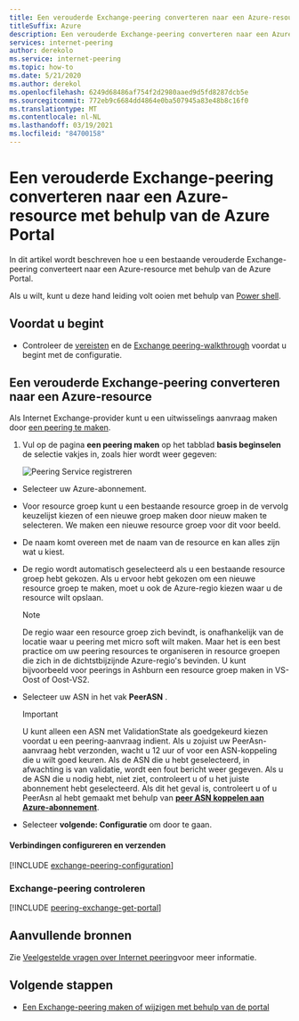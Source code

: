 ```yaml
---
title: Een verouderde Exchange-peering converteren naar een Azure-resource met behulp van de Azure Portal
titleSuffix: Azure
description: Een verouderde Exchange-peering converteren naar een Azure-resource met behulp van de Azure Portal
services: internet-peering
author: derekolo
ms.service: internet-peering
ms.topic: how-to
ms.date: 5/21/2020
ms.author: derekol
ms.openlocfilehash: 6249d68486af754f2d2980aaed9d5fd8287dcb5e
ms.sourcegitcommit: 772eb9c6684dd4864e0ba507945a83e48b8c16f0
ms.translationtype: MT
ms.contentlocale: nl-NL
ms.lasthandoff: 03/19/2021
ms.locfileid: "84700158"
---
```

# <a name="convert-a-legacy-exchange-peering-to-an-azure-resource-by-using-the-azure-portal"></a>Een verouderde Exchange-peering converteren naar een Azure-resource met behulp van de Azure Portal

In dit artikel wordt beschreven hoe u een bestaande verouderde Exchange-peering converteert naar een Azure-resource met behulp van de Azure Portal.

Als u wilt, kunt u deze hand leiding volt ooien met behulp van [Power shell](howto-legacy-exchange-powershell.md).

## <a name="before-you-begin"></a>Voordat u begint
* Controleer de [vereisten](prerequisites.md) en de [Exchange peering-walkthrough](walkthrough-exchange-all.md) voordat u begint met de configuratie.

## <a name="convert-a-legacy-exchange-peering-to-an-azure-resource"></a>Een verouderde Exchange-peering converteren naar een Azure-resource

Als Internet Exchange-provider kunt u een uitwisselings aanvraag maken door [een peering te maken]( https://go.microsoft.com/fwlink/?linkid=2129593).

1. Vul op de pagina **een peering maken** op het tabblad **basis beginselen** de selectie vakjes in, zoals hier wordt weer gegeven:

   ![Peering Service registreren](./media/setup-basics-tab.png)

* Selecteer uw Azure-abonnement.

* Voor resource groep kunt u een bestaande resource groep in de vervolg keuzelijst kiezen of een nieuwe groep maken door nieuw maken te selecteren. We maken een nieuwe resource groep voor dit voor beeld.

* De naam komt overeen met de naam van de resource en kan alles zijn wat u kiest.

* De regio wordt automatisch geselecteerd als u een bestaande resource groep hebt gekozen. Als u ervoor hebt gekozen om een nieuwe resource groep te maken, moet u ook de Azure-regio kiezen waar u de resource wilt opslaan.

  >[!NOTE]
  >De regio waar een resource groep zich bevindt, is onafhankelijk van de locatie waar u peering met micro soft wilt maken. Maar het is een best practice om uw peering resources te organiseren in resource groepen die zich in de dichtstbijzijnde Azure-regio's bevinden. U kunt bijvoorbeeld voor peerings in Ashburn een resource groep maken in VS-Oost of Oost-VS2.

* Selecteer uw ASN in het vak **PeerASN** .

  >[!IMPORTANT]  
  >U kunt alleen een ASN met ValidationState als goedgekeurd kiezen voordat u een peering-aanvraag indient. Als u zojuist uw PeerAsn-aanvraag hebt verzonden, wacht u 12 uur of voor een ASN-koppeling die u wilt goed keuren. Als de ASN die u hebt geselecteerd, in afwachting is van validatie, wordt een fout bericht weer gegeven. Als u de ASN die u nodig hebt, niet ziet, controleert u of u het juiste abonnement hebt geselecteerd. Als dit het geval is, controleert u of u PeerAsn al hebt gemaakt met behulp van **[peer ASN koppelen aan Azure-abonnement](https://go.microsoft.com/fwlink/?linkid=2129592)**.

* Selecteer **volgende: Configuratie** om door te gaan.


#### <a name="configure-connections-and-submit"></a>Verbindingen configureren en verzenden
[!INCLUDE [exchange-peering-configuration](./includes/exchange-portal-configuration-legacy.md)]

### <a name="verify-exchange-peering"></a><a name=get></a>Exchange-peering controleren
[!INCLUDE [peering-exchange-get-portal](./includes/exchange-portal-get.md)]

## <a name="additional-resources"></a>Aanvullende bronnen

Zie [Veelgestelde vragen over Internet peering](faqs.md)voor meer informatie.

## <a name="next-steps"></a>Volgende stappen

* [Een Exchange-peering maken of wijzigen met behulp van de portal](howto-exchange-portal.md)
